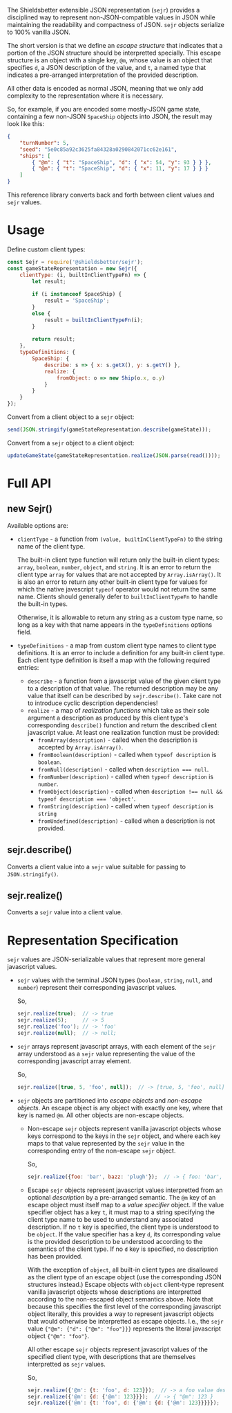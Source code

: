 The Shieldsbetter extensible JSON representation (`sejr`) provides a disciplined
way to represent non-JSON-compatible values in JSON while maintaining the
readability and compactness of JSON.  `sejr` objects serialize to 100% vanilla
JSON.

The short version is that we define an _escape structure_ that indicates that a
portion of the JSON structure should be interpretted specially.  This escape
structure is an object with a single key, `@m`, whose value is an object that
specifies `d`, a JSON description of the value, and `t`, a named type that
indicates a pre-arranged interpretation of the provided description.

All other data is encoded as normal JSON, meaning that we only add complexity
to the representation where it is necessary.

So, for example, if you are encoded some mostly-JSON game state, containing a
few non-JSON `SpaceShip` objects into JSON, the result may look like this:

```json
{
    "turnNumber": 5,
    "seed": "5e0c85a92c3625fa84328a0290842071cc62e161",
    "ships": [
        { "@m": { "t": "SpaceShip", "d": { "x": 54, "y": 93 } } },
        { "@m": { "t": "SpaceShip", "d": { "x": 11, "y": 17 } } }
    ]
}
```

This reference library converts back and forth between client values and `sejr`
values.

# Usage

Define custom client types:

```javascript
const Sejr = require('@shieldsbetter/sejr');
const gameStateRepresentation = new Sejr({
    clientType: (i, builtInClientTypeFn) => {
        let result;
        
        if (i instanceof SpaceShip) {
            result = 'SpaceShip';
        }
        else {
            result = builtInClientTypeFn(i);
        }
        
        return result;
    },
    typeDefinitions: {
        SpaceShip: {
            describe: s => { x: s.getX(), y: s.getY() },
            realize: {
                fromObject: o => new Ship(o.x, o.y)
            }
        }
    }
});
```

Convert from a client object to a `sejr` object:

```javascript
send(JSON.stringify(gameStateRepresentation.describe(gameState)));
```

Convert from a `sejr` object to a client object:

```javascript
updateGameState(gameStateRepresentation.realize(JSON.parse(read())));
```

# Full API

## new Sejr(<options>)

Available options are:

* `clientType` - a function from `(value, builtInClientTypeFn)` to the string
  name of the client type.
  
  The built-in client type function will return only the built-in client
  types: `array`, `boolean`, `number`, `object`, and `string`.  It is an
  error to return the client type `array` for values that are not accepted
  by `Array.isArray()`.  It is also an error to return any other built-in
  client type for values for which the native javescript `typeof` operator
  would not return the same name.  Clients should generally defer to
  `builtInClientTypeFn` to handle the built-in types.
  
  Otherwise, it is allowable to return any string as a custom type name, so
  long as a key with that name appears in the `typeDefinitions` options
  field.
      
* `typeDefinitions` - a map from custom client type names to client type
      definitions.  It is an error to include a definition for any built-in
      client type.  Each client type definition is itself a map with the
      following required entries:
    * `describe` - a function from a javascript value of the given client type to a
          description of that value.  The returned description may be any value
          that itself can be described by `sejr.describe()`.  Take care not to
          introduce cyclic description dependencies!
    * `realize` - a map of _realization functions_ which take as their sole
          argument a description as produced by this client type's corresponding
          `describe()` function and return the described client javascript
          value.  At least one realization function must be provided:
        * `fromArray(description)` - called when the description is accepted by
              `Array.isArray()`.
        * `fromBoolean(description)` - called when `typeof description` is
              `boolean`.
        * `fromNull(description)` - called when `description === null`.
        * `fromNumber(description)` - called when `typeof description` is
              `number`.
        * `fromObject(description)` - called when `description !== null &&
              typeof description === 'object'`.
        * `fromString(description)` - called when `typeof description` is
              `string`
        * `fromUndefined(description)` - called when a description is not
              provided.

## sejr.describe(<client value>)

Converts a client value into a `sejr` value suitable for passing to `JSON.stringify()`.

## sejr.realize(<sejr value>)

Converts a `sejr` value into a client value.

# Representation Specification

`sejr` values are JSON-serializable values that represent more general
javascript values.

* `sejr` values with the terminal JSON types (`boolean`, `string`, `null`, and
  `number`) represent their corresponding javascript values.
  
  So,
  
  ```javascript
  sejr.realize(true);  // -> true
  sejr.realize(5);     // -> 5
  sejr.realize('foo'); // -> 'foo'
  sejr.realize(null);  // -> null;
  ```
  
* `sejr` arrays represent javascript arrays, with each element of the `sejr`
  array understood as a `sejr` value representing the value of the corresponding
  javascript array element.
  
  So,
  
  ```javascript
  sejr.realize([true, 5, 'foo', null]);  // -> [true, 5, 'foo', null]
  ```
  
* `sejr` objects are partitioned into _escape objects_ and _non-escape objects_.
  An escape object is any object with exactly one key, where that key is named
  `@m`.  All other objects are non-escape objects.

    * Non-escape `sejr` objects represent vanilla javascript objects whose
      keys correspond to the keys in the `sejr` object, and where each key
      maps to that value represented by the `sejr` value in the corresponding
      entry of the non-escape `sejr` object.
      
      So,
      
      ```javascript
      sejr.realize({foo: 'bar', bazz: 'plugh'});  // -> { foo: 'bar', bazz: 'plugh' }
      ```
    * Escape `sejr` objects represent javascript values interpretted from an
      optional _description_ by a pre-arranged semantic.  The `@m` key of an
      escape object must itself map to a _value specifier_ object.  If the
      value specifier object has a key `t`, it must map to a string specifying
      the client type name to be used to understand any associated
      description.  If no `t` key is specified, the client type is understood
      to be `object`.  If the value specifier has a key `d`, its corresponding
      value is the provided description to be understood according to the
      semantics of the client type.  If no `d` key is specified, no
      description has been provided.
      
      With the exception of `object`, all built-in client types are disallowed
      as the client type of an escape object (use the corresponding JSON
      structures instead.)  Escape objects with `object` client-type represent
      vanilla javascript objects whose descriptions are interpretted according
      to the non-escaped object semantics above.  Note that because this
      specifies the first level of the corresponding javascript object
      literally, this provides a way to represent javascript objects that
      would otherwise be interpretted as escape objects.  I.e., the `sejr`
      value `{"@m": {"d": {"@m": "foo"}}}` represents the literal javascript
      object `{"@m": "foo"}`.
      
      All other escape `sejr` objects represent javascript values of the
      specified client type, with descriptions that are themselves
      interpretted as `sejr` values.
      
      So,
      
      ```javascript
      sejr.realize({'@m': {t: 'foo', d: 123}});  // -> a foo value described by 123
      sejr.realize({'@m': {d: {'@m': 123}}});  // -> { "@m": 123 }
      sejr.realize({'@m': {t: 'foo', d: {'@m': {d: {'@m': 123}}}}});  // -> a foo value described by {"@m": 123}
      ```
